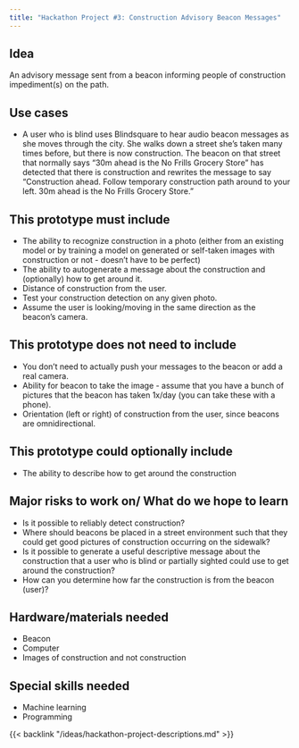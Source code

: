 ```yaml
---
title: "Hackathon Project #3: Construction Advisory Beacon Messages"
---
```


## Idea

An advisory message sent from a beacon informing people of construction impediment(s) on the path.

## Use cases

- A user who is blind uses Blindsquare to hear audio beacon messages as she moves through the city. She walks down a street she’s taken many times before, but there is now construction. The beacon on that street that normally says “30m ahead is the No Frills Grocery Store” has detected that there is construction and rewrites the message to say “Construction ahead. Follow temporary construction path around to your left. 30m ahead is the No Frills Grocery Store.”

## This prototype must include

- The ability to recognize construction in a photo (either from an existing model or by training a model on generated or self-taken images with construction or not - doesn’t have to be perfect)
- The ability to autogenerate a message about the construction and (optionally) how to get around it.
- Distance of construction from the user.
- Test your construction detection on any given photo.
- Assume the user is looking/moving in the same direction as the beacon’s camera.

## This prototype does not need to include

- You don’t need to actually push your messages to the beacon or add a real camera.
- Ability for beacon to take the image - assume that you have a bunch of pictures that the beacon has taken 1x/day (you can take these with a phone).
- Orientation (left or right) of construction from the user, since beacons are omnidirectional.

## This prototype could optionally include

- The ability to describe how to get around the construction

## Major risks to work on/ What do we hope to learn

- Is it possible to reliably detect construction?
- Where should beacons be placed in a street environment such that they could get good pictures of construction occurring on the sidewalk?
- Is it possible to generate a useful descriptive message about the construction that a user who is blind or partially sighted could use to get around the construction?
- How can you determine how far the construction is from the beacon (user)?

## Hardware/materials needed

- Beacon
- Computer
- Images of construction and not construction

## Special skills needed

- Machine learning
- Programming

{{< backlink "/ideas/hackathon-project-descriptions.md" >}}
